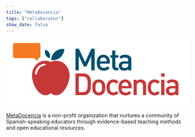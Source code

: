```yaml
---
title: "MetaDocencia"
tags: ["collaborator"]
show_date: false
---
```


![](featured.png)

[MetaDocencia](https://metadocencia.org/) is a non-profit organization that nurtures a community of Spanish-speaking educators through evidence-based teaching methods and open educational resources.